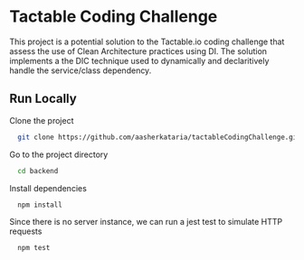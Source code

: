 # Tactable Coding Challenge

This project is a potential solution to the Tactable.io coding challenge that assess the use of Clean Architecture practices using DI.
The solution implements a the DIC technique used to dynamically and declaritively handle the service/class dependency.
## Run Locally

Clone the project

```bash
  git clone https://github.com/aasherkataria/tactableCodingChallenge.git
```

Go to the project directory

```bash
  cd backend
```

Install dependencies

```bash
  npm install
```

Since there is no server instance, we can run a jest test to simulate HTTP requests

```bash
  npm test
```

